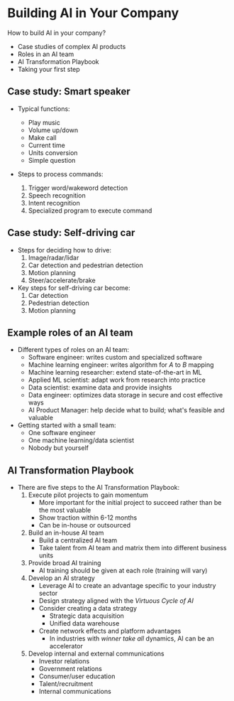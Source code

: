 # Building AI in Your Company

How to build AI in your company?

- Case studies of complex AI products
- Roles in an AI team
- AI Transformation Playbook
- Taking your first step

## Case study: Smart speaker

- Typical functions:

  - Play music
  - Volume up/down
  - Make call
  - Current time
  - Units conversion
  - Simple question

- Steps to process commands:
  1. Trigger word/wakeword detection
  2. Speech recognition
  3. Intent recognition
  4. Specialized program to execute command

## Case study: Self-driving car

- Steps for deciding how to drive:
  1. Image/radar/lidar
  2. Car detection and pedestrian detection
  3. Motion planning
  4. Steer/accelerate/brake
- Key steps for self-driving car become:
  1. Car detection
  2. Pedestrian detection
  3. Motion planning

## Example roles of an AI team

- Different types of roles on an AI team:
  - Software engineer: writes custom and specialized software
  - Machine learning engineer: writes algorithm for _A_ to _B_ mapping
  - Machine learning researcher: extend state-of-the-art in ML
  - Applied ML scientist: adapt work from research into practice
  - Data scientist: examine data and provide insights
  - Data engineer: optimizes data storage in secure and cost effective ways
  - AI Product Manager: help decide what to build; what's feasible and valuable
- Getting started with a small team:
  - One software engineer
  - One machine learning/data scientist
  - Nobody but yourself

## AI Transformation Playbook

- There are five steps to the AI Transformation Playbook:
  1. Execute pilot projects to gain momentum
     - More important for the initial project to succeed rather than be the most valuable
     - Show traction within 6-12 months
     - Can be in-house or outsourced
  2. Build an in-house AI team
     - Build a centralized AI team
     - Take talent from AI team and matrix them into different business units
  3. Provide broad AI training
     - AI training should be given at each role (training will vary)
  4. Develop an AI strategy
     - Leverage AI to create an advantage specific to your industry sector
     - Design strategy aligned with the _Virtuous Cycle of AI_
     - Consider creating a data strategy
       - Strategic data acquisition
       - Unified data warehouse
     - Create network effects and platform advantages
       - In industries with _winner take all_ dynamics, AI can be an accelerator
  5. Develop internal and external communications
     - Investor relations
     - Government relations
     - Consumer/user education
     - Talent/recruitment
     - Internal communications
